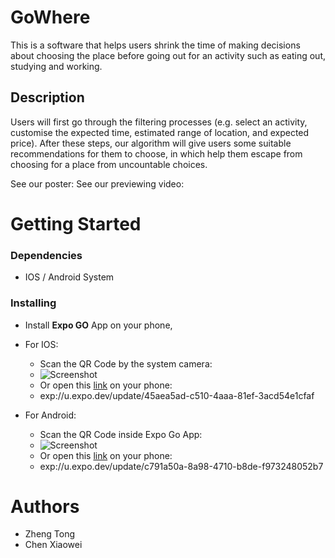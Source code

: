 # GoWhere

This is a software that helps users shrink the time of making decisions about choosing the place before going out for an activity such as eating out, studying and working.

## Description

Users will first go through the filtering processes (e.g. select an activity, customise the expected time, estimated range of location, and expected price). After these steps, our algorithm will give users some suitable recommendations for them to choose, in which help them escape from choosing for a place from uncountable choices.

See our poster:
See our previewing video:

# Getting Started

### Dependencies

* IOS / Android System

### Installing

* Install **Expo GO** App on your phone,

* For IOS:
    * Scan the QR Code by the system camera:
    * ![Screenshot](https://qr.expo.dev/eas-update?updateId=09cbfc71-1611-45cd-bd2e-e3f789e7f905&appScheme=exp&host=u.expo.dev) 
    * Or open this [link](exp://u.expo.dev/update/09cbfc71-1611-45cd-bd2e-e3f789e7f905) on your phone:
    * exp://u.expo.dev/update/45aea5ad-c510-4aaa-81ef-3acd54e1cfaf


* For Android:
    * Scan the QR Code inside Expo Go App:
    * ![Screenshot](https://qr.expo.dev/eas-update?updateId=027f292c-3ca0-4846-a0ce-189aaf358998&appScheme=exp&host=u.expo.dev)
    * Or open this [link](exp://u.expo.dev/update/027f292c-3ca0-4846-a0ce-189aaf358998) on your phone:
    * exp://u.expo.dev/update/c791a50a-8a98-4710-b8de-f973248052b7

# Authors

* Zheng Tong 
* Chen Xiaowei

  

